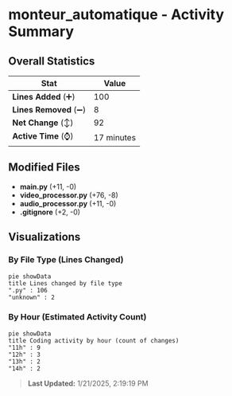 # monteur_automatique - Activity Summary 

## Overall Statistics

| Stat                   | Value                                                             |
| ---------------------- | ----------------------------------------------------------------- |
| **Lines Added** (➕)   | 100                                          |
| **Lines Removed** (➖) | 8                                        |
| **Net Change** (↕)    | 92                |
| **Active Time** (⌚)   | 17 minutes |


## Modified Files
- **main.py** (+11, -0)
- **video_processor.py** (+76, -8)
- **audio_processor.py** (+11, -0)
- **.gitignore** (+2, -0)

## Visualizations

### By File Type (Lines Changed)

```mermaid
pie showData
title Lines changed by file type
".py" : 106
"unknown" : 2
```

### By Hour (Estimated Activity Count)

```mermaid
pie showData
title Coding activity by hour (count of changes)
"11h" : 9
"12h" : 3
"13h" : 2
"14h" : 2
```


> **Last Updated:** 1/21/2025, 2:19:19 PM